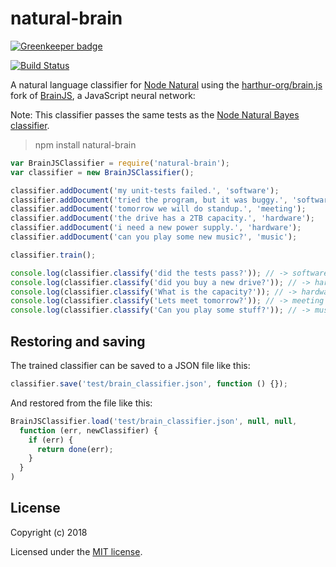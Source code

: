 # natural-brain

[![Greenkeeper badge](https://badges.greenkeeper.io/mysamai/natural-brain.svg)](https://greenkeeper.io/)

[![Build Status](https://travis-ci.org/mysamai/natural-brain.png?branch=master)](https://travis-ci.org/mysamai/natural-brain)

A natural language classifier for [Node Natural](https://github.com/NaturalNode/natural) using the [harthur-org/brain.js](https://github.com/harthur-org/brain.js) fork of [BrainJS](https://github.com/harthur/brain), a JavaScript neural network:

Note: This classifier passes the same tests as the [Node Natural Bayes classifier](https://github.com/NaturalNode/natural/blob/a79254585f2e381378f788de5168f6a906e037e8/spec/bayes_classifier_spec.js).


> npm install natural-brain


```js
var BrainJSClassifier = require('natural-brain');
var classifier = new BrainJSClassifier();

classifier.addDocument('my unit-tests failed.', 'software');
classifier.addDocument('tried the program, but it was buggy.', 'software');
classifier.addDocument('tomorrow we will do standup.', 'meeting');
classifier.addDocument('the drive has a 2TB capacity.', 'hardware');
classifier.addDocument('i need a new power supply.', 'hardware');
classifier.addDocument('can you play some new music?', 'music');

classifier.train();

console.log(classifier.classify('did the tests pass?')); // -> software
console.log(classifier.classify('did you buy a new drive?')); // -> hardware
console.log(classifier.classify('What is the capacity?')); // -> hardware
console.log(classifier.classify('Lets meet tomorrow?')); // -> meeting
console.log(classifier.classify('Can you play some stuff?')); // -> music
```

## Restoring and saving

The trained classifier can be saved to a JSON file like this:

```js
classifier.save('test/brain_classifier.json', function () {});
```

And restored from the file like this:

```js
BrainJSClassifier.load('test/brain_classifier.json', null, null,
  function (err, newClassifier) {
    if (err) {
      return done(err);
    }
  }
)
```

## License

Copyright (c) 2018

Licensed under the [MIT license](LICENSE).
